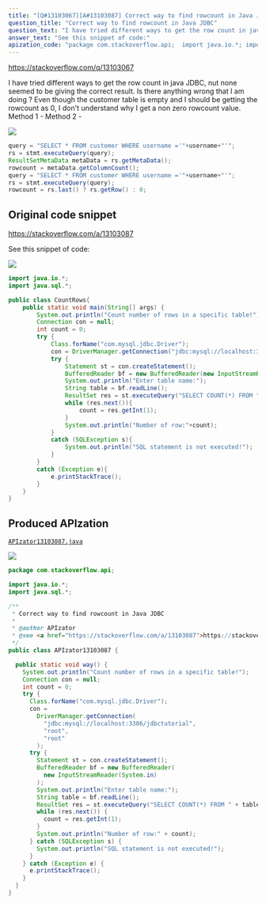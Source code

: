 ```yaml
---
title: "[Q#13103067][A#13103087] Correct way to find rowcount in Java JDBC"
question_title: "Correct way to find rowcount in Java JDBC"
question_text: "I have tried different ways to get the row count in java JDBC, nut none seemed to be giving the correct result. Is there anything wrong that I am doing ? Even though the customer table is empty and I should be getting the rowcount as 0, I don't understand why I get a non zero rowcount value. Method 1 - Method 2 -"
answer_text: "See this snippet of code:"
apization_code: "package com.stackoverflow.api;  import java.io.*; import java.sql.*;  /**  * Correct way to find rowcount in Java JDBC  *  * @author APIzator  * @see <a href=\"https://stackoverflow.com/a/13103087\">https://stackoverflow.com/a/13103087</a>  */ public class APIzator13103087 {    public static void way() {     System.out.println(\"Count number of rows in a specific table!\");     Connection con = null;     int count = 0;     try {       Class.forName(\"com.mysql.jdbc.Driver\");       con =         DriverManager.getConnection(           \"jdbc:mysql://localhost:3306/jdbctutorial\",           \"root\",           \"root\"         );       try {         Statement st = con.createStatement();         BufferedReader bf = new BufferedReader(           new InputStreamReader(System.in)         );         System.out.println(\"Enter table name:\");         String table = bf.readLine();         ResultSet res = st.executeQuery(\"SELECT COUNT(*) FROM \" + table);         while (res.next()) {           count = res.getInt(1);         }         System.out.println(\"Number of row:\" + count);       } catch (SQLException s) {         System.out.println(\"SQL statement is not executed!\");       }     } catch (Exception e) {       e.printStackTrace();     }   } }"
---
```


https://stackoverflow.com/q/13103067

I have tried different ways to get the row count in java JDBC, nut none seemed to be giving the correct result. Is there anything wrong that I am doing ?
Even though the customer table is empty and I should be getting the rowcount as 0, I don&#x27;t understand why I get a non zero rowcount value.
Method 1 -
Method 2 -


<div class="code-logo"><img src="/stackoverflow.png" /></div>

```java
query = "SELECT * FROM customer WHERE username ='"+username+"'";
rs = stmt.executeQuery(query);
ResultSetMetaData metaData = rs.getMetaData();
rowcount = metaData.getColumnCount();
query = "SELECT * FROM customer WHERE username ='"+username+"'";
rs = stmt.executeQuery(query);
rowcount = rs.last() ? rs.getRow() : 0;
```


## Original code snippet

https://stackoverflow.com/a/13103087

See this snippet of code:

<div class="code-logo"><img src="/stackoverflow.png" /></div>

```java
import java.io.*;
import java.sql.*;

public class CountRows{
    public static void main(String[] args) {
        System.out.println("Count number of rows in a specific table!");
        Connection con = null;
        int count = 0;
        try {
            Class.forName("com.mysql.jdbc.Driver");
            con = DriverManager.getConnection("jdbc:mysql://localhost:3306/jdbctutorial","root","root");
            try {
                Statement st = con.createStatement();
                BufferedReader bf = new BufferedReader(new InputStreamReader(System.in));
                System.out.println("Enter table name:");
                String table = bf.readLine();
                ResultSet res = st.executeQuery("SELECT COUNT(*) FROM "+table);
                while (res.next()){
                    count = res.getInt(1);
                }
                System.out.println("Number of row:"+count);
            }
            catch (SQLException s){
                System.out.println("SQL statement is not executed!");
            }
        }
        catch (Exception e){
            e.printStackTrace();
        }
    }
}
```

## Produced APIzation

[`APIzator13103087.java`](https://github.com/pasqualesalza/apization-temp/raw/main/data/search/APIzator13103087.java)

<div class="code-logo"><img src="/apizator.png" /></div>

```java
package com.stackoverflow.api;

import java.io.*;
import java.sql.*;

/**
 * Correct way to find rowcount in Java JDBC
 *
 * @author APIzator
 * @see <a href="https://stackoverflow.com/a/13103087">https://stackoverflow.com/a/13103087</a>
 */
public class APIzator13103087 {

  public static void way() {
    System.out.println("Count number of rows in a specific table!");
    Connection con = null;
    int count = 0;
    try {
      Class.forName("com.mysql.jdbc.Driver");
      con =
        DriverManager.getConnection(
          "jdbc:mysql://localhost:3306/jdbctutorial",
          "root",
          "root"
        );
      try {
        Statement st = con.createStatement();
        BufferedReader bf = new BufferedReader(
          new InputStreamReader(System.in)
        );
        System.out.println("Enter table name:");
        String table = bf.readLine();
        ResultSet res = st.executeQuery("SELECT COUNT(*) FROM " + table);
        while (res.next()) {
          count = res.getInt(1);
        }
        System.out.println("Number of row:" + count);
      } catch (SQLException s) {
        System.out.println("SQL statement is not executed!");
      }
    } catch (Exception e) {
      e.printStackTrace();
    }
  }
}

```